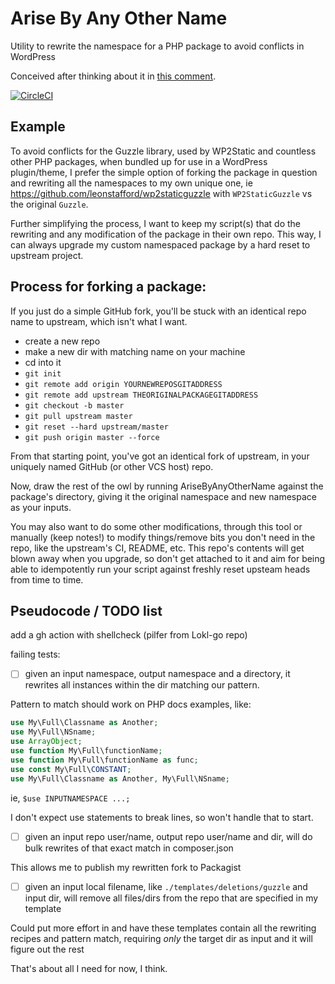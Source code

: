 # Arise By Any Other Name

Utility to rewrite the namespace for a PHP package to avoid conflicts in WordPress

Conceived after thinking about it in [this comment](https://github.com/leonstafford/wp2static/issues/716#issuecomment-739647070).

[![CircleCI](https://circleci.com/gh/leonstafford/AriseByAnyOtherName.svg?style=svg)](https://circleci.com/gh/leonstafford/AriseByAnyOtherName)

## Example

To avoid conflicts for the Guzzle library, used by WP2Static and countless other PHP packages, when bundled up for use in a WordPress plugin/theme, I prefer the simple option of forking the package in question and rewriting all the namespaces to my own unique one, ie https://github.com/leonstafford/wp2staticguzzle with `WP2StaticGuzzle` vs the original `Guzzle`.

Further simplifying the process, I want to keep my script(s) that do the rewriting and any modification of the package in their own repo. This way, I can always upgrade my custom namespaced package by a hard reset to upstream project.

## Process for forking a package:

If you just do a simple GitHub fork, you'll be stuck with an identical repo name to upstream, which isn't what I want.

 - create a new repo
 - make a new dir with matching name on your machine
 - cd into it
 - `git init`
 - `git remote add origin YOURNEWREPOSGITADDRESS`
 - `git remote add upstream THEORIGINALPACKAGEGITADDRESS`
 - `git checkout -b master`
 - `git pull upstream master`
 - `git reset --hard upstream/master`
 - `git push origin master --force`

From that starting point, you've got an identical fork of upstream, in your uniquely named GitHub (or other VCS host) repo.

Now, draw the rest of the owl by running AriseByAnyOtherName against the package's directory, giving it the original namespace and new namespace as your inputs.

You may also want to do some other modifications, through this tool or manually (keep notes!) to modify things/remove bits you don't need in the repo, like the upstream's CI, README, etc. This repo's contents will get blown away when you upgrade, so don't get attached to it and aim for being able to idempotently run your script against freshly reset upsteam heads from time to time.

## Pseudocode / TODO list

add a gh action with shellcheck (pilfer from Lokl-go repo)

failing tests:

 - [ ] given an input namespace, output namespace and a directory, it rewrites all instances within the dir matching our pattern.

Pattern to match should work on PHP docs examples, like:

```php
use My\Full\Classname as Another;
use My\Full\NSname;
use ArrayObject;
use function My\Full\functionName;
use function My\Full\functionName as func;
use const My\Full\CONSTANT;
use My\Full\Classname as Another, My\Full\NSname;
```

ie, `$use INPUTNAMESPACE ...;`

I don't expect use statements to break lines, so won't handle that to start.

- [ ] given an input repo user/name, output repo user/name and dir, will do bulk rewrites of that exact match in composer.json

This allows me to publish my rewritten fork to Packagist

 - [ ] given an input local filename, like `./templates/deletions/guzzle` and input dir, will remove all files/dirs from the repo that are specified in my template

Could put more effort in and have these templates contain all the rewriting recipes and pattern match, requiring *only* the target dir as input and it will figure out the rest

That's about all I need for now, I think.

